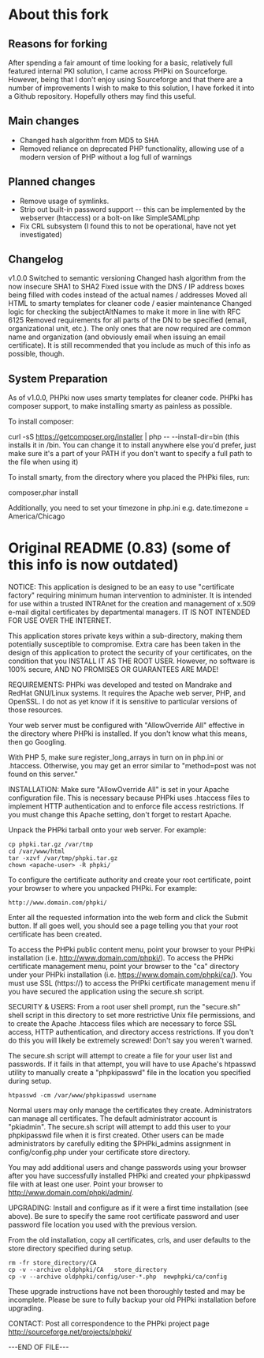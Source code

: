 About this fork
===============

Reasons for forking
-------------------

After spending a fair amount of time looking for a basic, relatively full featured internal PKI solution, I came across PHPki on Sourceforge.  However, being that I don't enjoy using Sourceforge and that there are a number of improvements I wish to make to this solution, I have forked it into a Github repository.  Hopefully others may find this useful.

Main changes
------------

* Changed hash algorithm from MD5 to SHA
* Removed reliance on deprecated PHP functionality, allowing use of a modern version of PHP without a log full of warnings

Planned changes
---------------

* Remove usage of symlinks.
* Strip out built-in password support -- this can be implemented by the webserver (htaccess) or a bolt-on like SimpleSAMLphp
* Fix CRL subsystem (I found this to not be operational, have not yet investigated)

Changelog
---------------

v1.0.0
    Switched to semantic versioning
    Changed hash algorithm from the now insecure SHA1 to SHA2
    Fixed issue with the DNS / IP address boxes being filled with codes instead of the actual names / addresses
    Moved all HTML to smarty templates for cleaner code / easier maintenance
    Changed logic for checking the subjectAltNames to make it more in line with RFC 6125
    Removed requirements for all parts of the DN to be specified (email, organizational unit, etc.). The only ones that are now required are common name and organization (and obviously email when issuing an email certificate). It is still recommended that you include as much of this info as possible, though.


System Preparation
---------------
As of v1.0.0, PHPki now uses smarty templates for cleaner code. PHPki has composer support, to make installing smarty as painless as possible.

To install composer:

curl -sS https://getcomposer.org/installer | php -- --install-dir=bin
(this installs it in /bin. You can change it to install anywhere else you'd prefer, just make sure it's a part of your PATH if you don't want to specify a full path to the file when using it)

To install smarty, from the directory where you placed the PHPki files, run:

composer.phar install

Additionally, you need to set your timezone in php.ini
e.g. date.timezone = America/Chicago

Original README (0.83) (some of this info is now outdated)
======================
NOTICE:
This application is designed to be an easy to use "certificate factory"
requiring minimum human intervention to administer.  It is intended for
use within a trusted INTRAnet for the creation and management of x.509
e-mail digital certificates by departmental managers.  IT IS NOT INTENDED
FOR USE OVER THE INTERNET.

This application stores private keys within a sub-directory, making them
potentially susceptible to compromise.  Extra care has been taken in the
design of this application to protect the security of your certificates,
on the condition that you INSTALL IT AS THE ROOT USER.  However, no
software is 100% secure, AND NO PROMISES OR GUARANTEES ARE MADE!


REQUIREMENTS:
PHPki was developed and tested on Mandrake and RedHat GNU/Linux systems.
It requires the Apache web server, PHP, and OpenSSL.  I do not as yet
know if it is sensitive to particular versions of those resources.

Your web server must be configured with "AllowOverride All" effective
in the directory where PHPki is installed.  If you don't know what this
means, then go Googling.

With PHP 5, make sure register_long_arrays in turn on in php.ini or .htaccess.
Otherwise, you may get an error similar to "method=post was not found on this server."

INSTALLATION:
Make sure "AllowOverride All" is set in your Apache configuration file.
This is necessary because PHPki uses .htaccess files to implement HTTP
authentication and to enforce file access restrictions.  If you must
change this Apache setting, don't forget to restart Apache.

Unpack the PHPki tarball onto your web server. For example:

	cp phpki.tar.gz /var/tmp
	cd /var/www/html
	tar -xzvf /var/tmp/phpki.tar.gz
	chown <apache-user> -R phpki/

To configure the certificate authority and create your root certificate,
point your browser to where you unpacked PHPki. For example:

	http://www.domain.com/phpki/

Enter all the requested information into the web form and click the Submit
button.  If all goes well, you should see a page telling you that your
root certificate has been created.

To access the PHPki public content menu, point your browser to your
PHPki installation (i.e. http://www.domain.com/phpki/).  To access the
PHPki certificate management menu, point your browser to the "ca"
directory under your PHPki installation (i.e. https://www.domain.com/phpki/ca/).
You must use SSL (https://) to access the PHPki certificate management
menu if you have secured the application using the secure.sh script.


SECURITY & USERS:
From a root user shell prompt, run the "secure.sh" shell script in this
directory to set more restrictive Unix file permissions, and to create
the Apache .htaccess files which are necessary to force SSL access, HTTP
authentication, and directory access restrictions.  If you don't do this
you will likely be extremely screwed!  Don't say you weren't warned.

The secure.sh script will attempt to create a file for your user list
and passwords.  If it fails in that attempt, you will have to use Apache's
htpasswd utility to manually create a "phpkipasswd" file in the location
you specified during setup.

	htpasswd -cm /var/www/phpkipasswd username

Normal users may only manage the certificates they create.  Administrators
can manage all certificates.  The default administrator account is
"pkiadmin".  The secure.sh script will attempt to add this user to your
phpkipasswd file when it is first created.  Other users can be made
administrators by carefully editing the $PHPki_admins assignment in
config/config.php under your certificate store directory.

You may add additional users and change passwords using your browser after
you have successfully installed PHPki and created your phpkipasswd file with
at least one user. Point your browser to http://www.domain.com/phpki/admin/.


UPGRADING:
Install and configure as if it were a first time installation (see above).
Be sure to specify the same root certificate password and user password file
location you used with the previous version.

From the old installation, copy all certificates, crls, and user defaults
to the store directory specified during setup.

	rm -fr store_directory/CA
	cp -v --archive oldphpki/CA   store_directory
	cp -v --archive oldphpki/config/user-*.php  newphpki/ca/config

These upgrade instructions have not been thoroughly tested and may be
incomplete.  Please be sure to fully backup your old PHPki installation before
upgrading.


CONTACT:
Post all correspondence to the PHPki project page
http://sourceforge.net/projects/phpki/

---END OF FILE---
